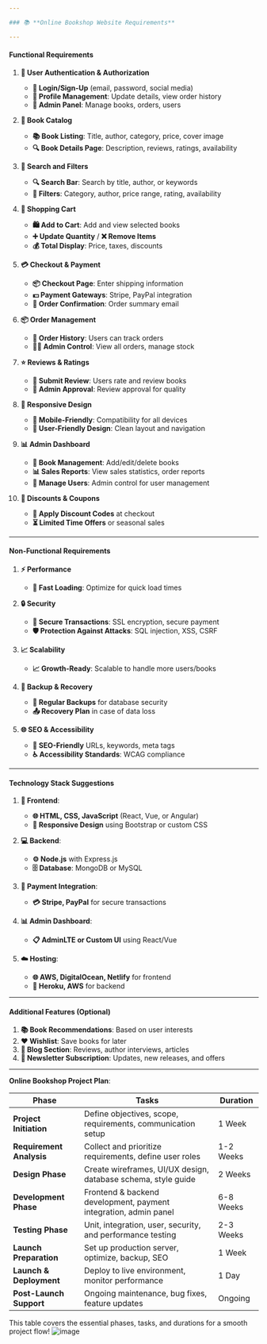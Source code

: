 ```yaml
---

### 📚 **Online Bookshop Website Requirements**

---
```


#### **Functional Requirements**

1. **👤 User Authentication & Authorization**
   - **🔑 Login/Sign-Up** (email, password, social media)
   - **👥 Profile Management**: Update details, view order history
   - **🔧 Admin Panel**: Manage books, orders, users

2. **📖 Book Catalog**
   - **📚 Book Listing**: Title, author, category, price, cover image
   - **🔍 Book Details Page**: Description, reviews, ratings, availability

3. **🔎 Search and Filters**
   - **🔍 Search Bar**: Search by title, author, or keywords
   - **🧩 Filters**: Category, author, price range, rating, availability

4. **🛒 Shopping Cart**
   - **🛍 Add to Cart**: Add and view selected books
   - **➕ Update Quantity** / **❌ Remove Items**
   - **💰 Total Display**: Price, taxes, discounts

5. **💳 Checkout & Payment**
   - **📦 Checkout Page**: Enter shipping information
   - **💵 Payment Gateways**: Stripe, PayPal integration
   - **📧 Order Confirmation**: Order summary email

6. **📦 Order Management**
   - **📝 Order History**: Users can track orders
   - **👨‍💻 Admin Control**: View all orders, manage stock

7. **⭐ Reviews & Ratings**
   - **📝 Submit Review**: Users rate and review books
   - **👀 Admin Approval**: Review approval for quality

8. **📱 Responsive Design**
   - **📲 Mobile-Friendly**: Compatibility for all devices
   - **👀 User-Friendly Design**: Clean layout and navigation

9. **📊 Admin Dashboard**
   - **📂 Book Management**: Add/edit/delete books
   - **📊 Sales Reports**: View sales statistics, order reports
   - **🔐 Manage Users**: Admin control for user management

10. **🎉 Discounts & Coupons**
    - **💸 Apply Discount Codes** at checkout
    - **⏳ Limited Time Offers** or seasonal sales

---

#### **Non-Functional Requirements**

1. **⚡ Performance**
   - **🚀 Fast Loading**: Optimize for quick load times

2. **🔒 Security**
   - **🔐 Secure Transactions**: SSL encryption, secure payment
   - **🛡 Protection Against Attacks**: SQL injection, XSS, CSRF

3. **📈 Scalability**
   - **📈 Growth-Ready**: Scalable to handle more users/books

4. **💾 Backup & Recovery**
   - **💽 Regular Backups** for database security
   - **📤 Recovery Plan** in case of data loss

5. **🌐 SEO & Accessibility**
   - **🔗 SEO-Friendly** URLs, keywords, meta tags
   - **♿ Accessibility Standards**: WCAG compliance

---

#### **Technology Stack Suggestions**

1. **🎨 Frontend**:
   - **🌐 HTML, CSS, JavaScript** (React, Vue, or Angular)
   - **📱 Responsive Design** using Bootstrap or custom CSS

2. **💻 Backend**:
   - **⚙️ Node.js** with Express.js
   - **🗄 Database**: MongoDB or MySQL

3. **💸 Payment Integration**:
   - **💳 Stripe, PayPal** for secure transactions

4. **📊 Admin Dashboard**:
   - **📋 AdminLTE or Custom UI** using React/Vue

5. **☁️ Hosting**:
   - **🌐 AWS, DigitalOcean, Netlify** for frontend
   - **🚀 Heroku, AWS** for backend

---

#### **Additional Features (Optional)**

1. **📚 Book Recommendations**: Based on user interests
2. **❤️ Wishlist**: Save books for later
3. **📝 Blog Section**: Reviews, author interviews, articles
4. **📩 Newsletter Subscription**: Updates, new releases, and offers

---

 **Online Bookshop Project Plan**:

| **Phase**                  | **Tasks**                                                         | **Duration** |
|----------------------------|-------------------------------------------------------------------|--------------|
| **Project Initiation**     | Define objectives, scope, requirements, communication setup       | 1 Week       |
| **Requirement Analysis**   | Collect and prioritize requirements, define user roles            | 1-2 Weeks    |
| **Design Phase**           | Create wireframes, UI/UX design, database schema, style guide     | 2 Weeks      |
| **Development Phase**      | Frontend & backend development, payment integration, admin panel  | 6-8 Weeks    |
| **Testing Phase**          | Unit, integration, user, security, and performance testing        | 2-3 Weeks    |
| **Launch Preparation**     | Set up production server, optimize, backup, SEO                   | 1 Week       |
| **Launch & Deployment**    | Deploy to live environment, monitor performance                   | 1 Day        |
| **Post-Launch Support**    | Ongoing maintenance, bug fixes, feature updates                   | Ongoing      |

This table covers the essential phases, tasks, and durations for a smooth project flow!
![image](https://github.com/user-attachments/assets/0c44503c-b3fe-49d4-9c87-dc3765f6821d)





